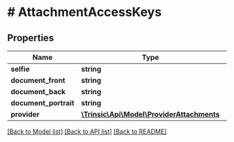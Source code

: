 # # AttachmentAccessKeys

## Properties

Name | Type | Description | Notes
------------ | ------------- | ------------- | -------------
**selfie** | **string** |  | [optional]
**document_front** | **string** |  | [optional]
**document_back** | **string** |  | [optional]
**document_portrait** | **string** |  | [optional]
**provider** | [**\Trinsic\Api\Model\ProviderAttachments**](ProviderAttachments.md) |  |

[[Back to Model list]](../../README.md#models) [[Back to API list]](../../README.md#endpoints) [[Back to README]](../../README.md)
